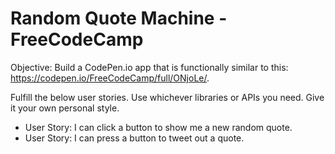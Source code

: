 # Random Quote Machine - FreeCodeCamp

Objective: Build a CodePen.io app that is functionally similar to this: https://codepen.io/FreeCodeCamp/full/ONjoLe/.

Fulfill the below user stories. Use whichever libraries or APIs you need. Give it your own personal style.

- User Story: I can click a button to show me a new random quote.
- User Story: I can press a button to tweet out a quote.
